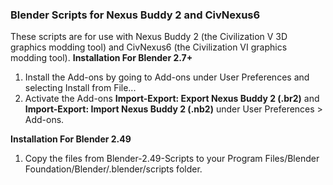 ### Blender Scripts for Nexus Buddy 2 and CivNexus6

These scripts are for use with Nexus Buddy 2 (the Civilization V 3D graphics modding tool) and CivNexus6 (the Civilization VI graphics modding tool).
**Installation For Blender 2.7+**

1. Install the Add-ons by going to Add-ons under User Preferences and selecting Install from File...
2. Activate the Add-ons **Import-Export: Export Nexus Buddy 2 (.br2)** and  **Import-Export: Import Nexus Buddy 2 (.nb2)** under User Preferences > Add-ons.

**Installation For Blender 2.49**

1. Copy the files from Blender-2.49-Scripts to your Program Files/Blender Foundation/Blender/.blender/scripts folder.
